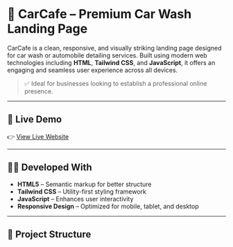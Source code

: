 # 🚗 CarCafe – Premium Car Wash Landing Page

CarCafe is a clean, responsive, and visually striking landing page designed for car wash or automobile detailing services. Built using modern web technologies including **HTML**, **Tailwind CSS**, and **JavaScript**, it offers an engaging and seamless user experience across all devices.

> ✅ Ideal for businesses looking to establish a professional online presence.

---

## 🔗 Live Demo

👉 [View Live Website](https://carcafe.netlify.app/)  

---


## 🧑‍💻 Developed With

- **HTML5** – Semantic markup for better structure
- **Tailwind CSS** – Utility-first styling framework
- **JavaScript** – Enhances user interactivity
- **Responsive Design** – Optimized for mobile, tablet, and desktop

---

## 📁 Project Structure

